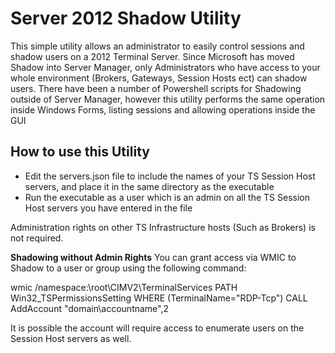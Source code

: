 # Server 2012 Shadow Utility
This simple utility allows an administrator to easily control sessions and shadow users on a 2012 Terminal Server.
Since Microsoft has moved Shadow into Server Manager, only Administrators who have access to your whole environment (Brokers, Gateways, Session Hosts ect) can shadow users.
There have been a number of Powershell scripts for Shadowing outside of Server Manager, however this utility performs the same operation inside Windows Forms, listing sessions and allowing operations inside the GUI

## How to use this Utility
- Edit the servers.json file to include the names of your TS Session Host servers, and place it in the same directory as the executable
- Run the executable as a user which is an admin on all the TS Session Host servers you have entered in the file

Administration rights on other TS Infrastructure hosts (Such as Brokers) is not required.

**Shadowing without Admin Rights**
You can grant access via WMIC to Shadow to a user or group using the following command:

wmic /namespace:\\root\CIMV2\TerminalServices PATH Win32_TSPermissionsSetting WHERE (TerminalName="RDP-Tcp") CALL AddAccount "domain\accountname",2

It is possible the account will require access to enumerate users on the Session Host servers as well.
